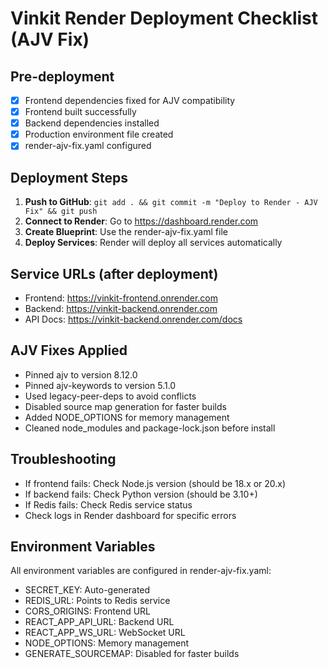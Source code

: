 # Vinkit Render Deployment Checklist (AJV Fix)

## Pre-deployment
- [x] Frontend dependencies fixed for AJV compatibility
- [x] Frontend built successfully
- [x] Backend dependencies installed
- [x] Production environment file created
- [x] render-ajv-fix.yaml configured

## Deployment Steps
1. **Push to GitHub**: `git add . && git commit -m "Deploy to Render - AJV Fix" && git push`
2. **Connect to Render**: Go to https://dashboard.render.com
3. **Create Blueprint**: Use the render-ajv-fix.yaml file
4. **Deploy Services**: Render will deploy all services automatically

## Service URLs (after deployment)
- Frontend: https://vinkit-frontend.onrender.com
- Backend: https://vinkit-backend.onrender.com
- API Docs: https://vinkit-backend.onrender.com/docs

## AJV Fixes Applied
- Pinned ajv to version 8.12.0
- Pinned ajv-keywords to version 5.1.0
- Used legacy-peer-deps to avoid conflicts
- Disabled source map generation for faster builds
- Added NODE_OPTIONS for memory management
- Cleaned node_modules and package-lock.json before install

## Troubleshooting
- If frontend fails: Check Node.js version (should be 18.x or 20.x)
- If backend fails: Check Python version (should be 3.10+)
- If Redis fails: Check Redis service status
- Check logs in Render dashboard for specific errors

## Environment Variables
All environment variables are configured in render-ajv-fix.yaml:
- SECRET_KEY: Auto-generated
- REDIS_URL: Points to Redis service
- CORS_ORIGINS: Frontend URL
- REACT_APP_API_URL: Backend URL
- REACT_APP_WS_URL: WebSocket URL
- NODE_OPTIONS: Memory management
- GENERATE_SOURCEMAP: Disabled for faster builds
